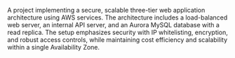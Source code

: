 A project implementing a secure, scalable three-tier web application architecture using AWS services. The architecture includes a load-balanced web server, an internal API server, and an Aurora MySQL database with a read replica. The setup emphasizes security with IP whitelisting, encryption, and robust access controls, while maintaining cost efficiency and scalability within a single Availability Zone.
